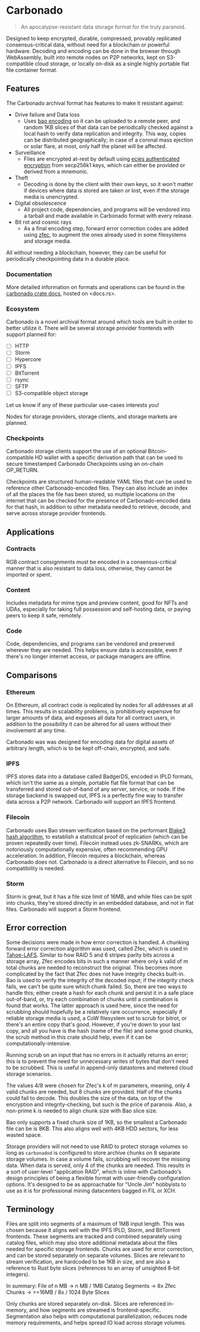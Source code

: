 # Carbonado

> An apocalypse-resistant data storage format for the truly paranoid.

Designed to keep encrypted, durable, compressed, provably replicated consensus-critical data, without need for a blockchain or powerful hardware. Decoding and encoding can be done in the browser through WebAssembly, built into remote nodes on P2P networks, kept on S3-compatible cloud storage, or locally on-disk as a single highly portable flat file container format.

## Features

The Carbonado archival format has features to make it resistant against:

- Drive failure and Data loss
    - Uses [bao encoding](https://github.com/oconnor663/bao) so it can be uploaded to a remote peer, and random 1KB slices of that data can be periodically checked against a local hash to verify data replication and integrity. This way, copies can be distributed geographically; in case of a coronal mass ejection or solar flare, at most, only half the planet will be affected.
- Surveillance
    - Files are encrypted at-rest by default using [ecies authenticated encryption](https://docs.rs/ecies/latest/ecies/) from secp256k1 keys, which can either be provided or derived from a mnemonic.
- Theft
    - Decoding is done by the client with their own keys, so it won't matter if devices where data is stored are taken or lost, even if the storage media is unencrypted.
- Digital obsolescence
    - All project code, dependencies, and programs will be vendored into a tarball and made available in Carbonado format with every release.
- Bit rot and cosmic rays
  - As a final encoding step, forward error correction codes are added using [zfec](https://github.com/thornleywalker/zfec-rs), to augment the ones already used in some filesystems and storage media.

All without needing a blockchain, however, they can be useful for periodically checkpointing data in a durable place.

### Documentation

More detailed information on formats and operations can be found in the [carbonado crate docs](https://docs.rs/carbonado), hosted on <docs.rs>.

### Ecosystem

Carbonado is a novel archival format around which tools are built in order to better utilize it. There will be several storage provider frontends with support planned for:

- [ ] HTTP
- [ ] Storm
- [ ] Hypercore
- [ ] IPFS
- [ ] BitTorrent
- [ ] rsync
- [ ] SFTP
- [ ] S3-compatible object storage

Let us know if any of these particular use-cases interests you!

Nodes for storage providers, storage clients, and storage markets are planned.

### Checkpoints

Carbonado storage clients support the use of an optional Bitcoin-compatible HD wallet with a specific derivation path that can be used to secure timestamped Carbonado Checkpoints using an on-chain OP_RETURN.

Checkpoints are structured human-readable YAML files that can be used to reference other Carbonado-encoded files. They can also include an index of all the places the file has been stored, so multiple locations on the internet that can be checked for the presence of Carbonado-encoded data for that hash, in addition to other metadata needed to retrieve, decode, and serve across storage provider frontends.

## Applications

### Contracts

RGB contract consignments must be encoded in a consensus-critical manner that is also resistant to data loss, otherwise, they cannot be imported or spent.

### Content

Includes metadata for mime type and preview content, good for NFTs and UDAs, especially for taking full possession and self-hosting data, or paying peers to keep it safe, remotely.

### Code

Code, dependencies, and programs can be vendored and preserved wherever they are needed. This helps ensure data is accessible, even if there's no longer internet access, or package managers are offline.

## Comparisons

### Ethereum

On Ethereum, all contract code is replicated by nodes for all addresses at all times. This results in scalability problems, is prohibitively expensive for larger amounts of data, and exposes all data for all contract users, in addition to the possibility it can be altered for all users without their involvement at any time.

Carbonado was was designed for encoding data for digital assets of arbitrary length, which is to be kept off-chain, encrypted, and safe.

### IPFS

IPFS stores data into a database called BadgerDS, encoded in IPLD formats, which isn't the same as a simple, portable flat file format that can be transferred and stored out-of-band of any server, service, or node. If the storage backend is swapped out, IPFS is a perfectly fine way to transfer data across a P2P network. Carbonado will support an IPFS frontend.

### Filecoin

Carbonado uses Bao stream verification based on the performant [Blake3 hash algorithm](https://github.com/BLAKE3-team/BLAKE3), to establish a statistical proof of replication (which can be proven repeatedly over time). Filecoin instead uses zk-SNARKs, which are notoriously computationally expensive, often recommending GPU acceleration. In addition, Filecoin requires a blockchain, whereas Carbonado does not. Carbonado is a direct alternative to Filecoin, and so no compatibility is needed.

### Storm

Storm is great, but it has a file size limit of 16MB, and while files can be split into chunks, they're stored directly in an embedded database, and not in flat files. Carbonado will support a Storm frontend.

## Error correction

Some decisions were made in how error correction is handled. A chunking forward error correction algorithm was used, called Zfec, which is used in [Tahoe-LAFS](https://tahoe-lafs.org/trac/tahoe-lafs). Similar to how RAID 5 and 6 stripes parity bits across a storage array, Zfec encodes bits in such a manner where only k valid of m total chunks are needed to reconstruct the original. This becomes more complicated by the fact that Zfec does not have integrity checks built-in. Bao is used to verify the integrity of the decoded input; if the integrity check fails, we can't be quite sure which chunk failed. So, there are two ways to handle this; either create a hash for each chunk and persist it in a safe place out-of-band, or, try each combination of chunks until a combination is found that works. The latter approach is used here, since the need for scrubbing should hopefully be a relatively rare occurrence, especially if reliable storage media is used, a CoW filesystem set to scrub for bitrot, or there's an entire copy that's good. However, if you're down to your last copy, and all you have is the hash (name of the file) and some good chunks, the scrub method in this crate should help, even if it can be computationally-intensive.

Running scrub on an input that has no errors in it actually returns an error; this is to prevent the need for unnecessary writes of bytes that don't need to be scrubbed. This is useful in append-only datastores and metered cloud storage scenarios.

The values 4/8 were chosen for Zfec's k of m parameters, meaning, only 4 valid chunks are needed, but 8 chunks are provided. Half of the chunks could fail to decode. This doubles the size of the data, on top of the encryption and integrity-checking, but such is the price of paranoia. Also, a non-prime k is needed to align chunk size with Bao slice size.

Bao only supports a fixed chunk size of 1KB, so the smallest a Carbonado file can be is 8KB. This also aligns well with 4KB HDD sectors, for less wasted space.

Storage providers will not need to use RAID to protect storage volumes so long as `carbonadod` is configured to store archive chunks on 8 separate storage volumes. In case a volume fails, scrubbing will recover the missing data. When data is served, only 4 of the chunks are needed. This results in a sort of user-level "application RAID", which is inline with Carbonado's design principles of being a flexible format with user-friendly configuration options. It's designed to be as approachable for "Uncle Jim" hobbyists to use as it is for professional mining datacenters bagged in FIL or XCH.

## Terminology

Files are split into segments of a maximum of 1MB input length. This was chosen because it aligns well with the IPFS IPLD, Storm, and BitTorrent frontends. These segments are tracked and combined separately using catalog files, which may also store additional metadata about the files needed for specific storage frontends. Chunks are used for error correction, and can be stored separately on separate volumes. Slices are relevant to stream verification, are hardcoded to be 1KB in size, and are also a reference to Rust byte slices (references to an array of unsighted 8-bit integers).

In summary: File of n MB -> n MB / 1MB Catalog Segments -> 8x Zfec Chunks -> >=16MB / 8x / 1024 Byte Slices

Only chunks are stored separately on-disk. Slices are referenced in-memory, and how segments are streamed is frontend-specific. Segmentation also helps with computational parallelization, reduces node memory requirements, and helps spread IO load across storage volumes.
